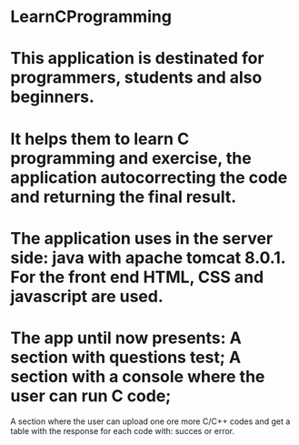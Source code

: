 # LearnCProgramming
# This application is destinated for programmers, students and also beginners. 
# It helps them to learn C programming and exercise, the application autocorrecting the code and returning the final result. 
# The application uses in the server side: java with apache tomcat 8.0.1. For the front end HTML, CSS and javascript are used.
# The app until now presents: A section with questions test; A section with a console where the user can run C code; 
A section where the user can upload one ore more C/C++ codes and get a table with the response for each code with: succes or error.
